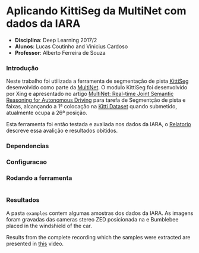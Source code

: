 # Aplicando KittiSeg da MultiNet com dados da IARA


 - **Disciplina**: Deep Learning 2017/2
 - **Alunos**: Lucas Coutinho and Vinicius Cardoso
 - **Professor**: Alberto Ferreira de Souza

### Introdução

Neste trabalho foi utilizada a ferramenta de segmentação de pista [KittiSeg](https://github.com/MarvinTeichmann/KittiSeg) desenvolvido como parte da [MultiNet](https://github.com/MarvinTeichmann/MultiNet).
O modulo KittiSeg foi desenvolvido por Xing e apresentado no artigo [MultiNet: Real-time Joint Semantic Reasoning for Autonomous Driving](https://arxiv.org/abs/1612.07695) para tarefa de Segmentção de pista e faixas,
alcançando a 1ª colocação na [Kitti Dataset](http://www.cvlibs.net/datasets/kitti/eval_road_detail.php?result=ca96b8137feb7a636f3d774c408b1243d8a6e0df) quando submetido, atualmente ocupa a 26ª posição.

Esta ferramenta foi então testada e avaliada nos dados da IARA, o [Relatorio](link) descreve essa avalição e resultados obitidos.

### Dependencias


### Configuracao


### Rodando a ferramenta


```bash

```


### Resultados

A pasta `examples` contem algumas amostras dos dados da IARA. 
As imagens foram gravadas das cameras stereo ZED posicionada na  e Bumblebee placed in the windshield of the car.

Results from the complete recording which the samples were extracted are presented in [this]() video.
